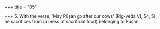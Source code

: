 +++
title = "05"

+++
5. With the verse, 'May Pūṣan go after our cows' (Rig-veda VI, 54, 5) he sacrifices from (a mess of sacrificial food) belonging to Pūṣan.
